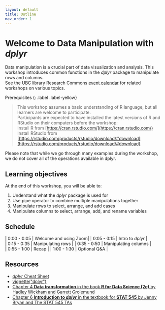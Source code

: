 ```yaml
---
layout: default
title: Outline
nav_order: 1
---
```


# Welcome to Data Manipulation with *dplyr*

Data manipulation is a crucial part of data visualization and analysis. This workshop introduces common functions in the *dplyr* package to manipulate rows and  columns.  
See the UBC library Research Commons [event calendar](https://researchcommons.library.ubc.ca/events/) for related workshops on various topics.  

Prerequisites
{: .label .label-yellow}
> This workshop assumes a basic understanding of R language, but all learners are welcome to participate.  
Participants are expected to have installed the latest versions of R and RStudio on their computers before the workshop:  
Install R from [https://cran.rstudio.com/](https://cran.rstudio.com/)   
Install RStudio from [https://rstudio.com/products/rstudio/download/#download](https://rstudio.com/products/rstudio/download/#download)  

Please note that while we go through many examples during the workshop, we do not cover all of the operations available in dplyr. 

## Learning objectives

At the end of this workshop, you will be able to:
1. Understand what the *dplyr* package is used for
2. Use pipe operator to combine multiple manipulations together
3. Manipulate rows to select, arrange, and add cases
4. Manipulate columns to select, arrange, add, and rename variables

## Schedule

| 0:00 - 0:05 | Welcome and using Zoom|
| 0:05 - 0:15 | Intro to *dplyr* |  
| 0:15 - 0:35 | Manipulating rows |
| 0:35 - 0:50 | Manipulating columns |   
| 0:55 - 1:00 | Recap |
| 1:00 - 1:30 | Optional Q&A |

## Resources
* [*dplyr* Cheat Sheet](https://raw.githubusercontent.com/rstudio/cheatsheets/main/data-transformation.pdf)
* [vignette("dplyr")](https://dplyr.tidyverse.org/articles/dplyr.html)
* [Chapter 4 **Data transformation** in the book **R for Data Science (2e)** by Hadley Wickham and Garrett Grolemund](https://r4ds.hadley.nz/data-transform.html)
* [Chapter 6 **Introduction to *dplyr*** in the textbook for **STAT 545** by Jenny Bryan and The STAT 545 TAs](https://stat545.com/dplyr-intro.html)